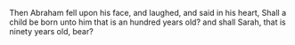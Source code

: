 Then Abraham fell upon his face, and laughed, and said in his heart, Shall a child be born unto him that is an hundred years old? and shall Sarah, that is ninety years old, bear?
